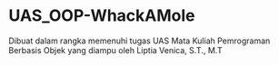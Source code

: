 # UAS_OOP-WhackAMole
Dibuat dalam rangka memenuhi tugas UAS Mata Kuliah Pemrograman Berbasis Objek yang diampu oleh Liptia Venica, S.T., M.T
